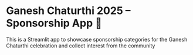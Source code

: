 # Ganesh Chaturthi 2025 – Sponsorship App 🎉

This is a Streamlit app to showcase sponsorship categories for the Ganesh Chaturthi celebration and collect interest from the community
